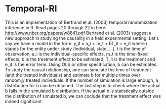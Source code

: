 # Temporal-RI
This is an implementation of Bertrand et al. (2003) temporal randomization inference in R. Read pages 20 through 22 in here: http://www.nber.org/papers/w8841.pdf 
Bertrand et al. (2003) suggest a new approach in studying the causality in a field experimental setting. Let's say we have a model in the form: y_it = a_i + m_t + bT_it + e_it
where i stands for the entity under study (individual, state, ...), t is the time of observation, a_i is the individual-specific effects, m_t is the time-fixed effects, b is the treatment effect to be estimated, T_it is the treatment and 
e_it is the error term. Using OLS or other specification, b can be estimated.   
To study the causal relationship, one can simulate the time of treatment (and the treated individuals) and estimate b for multiple times over random;y treated individuals.
If the number of simulation is large enough, a distribution for b can be obtained. The last step is to check where the actual b falls in the simulated b distribution. If the actual b is statistically outside the distribution of simulated b, we can coclude that the treatment effect was indeed significant. 
